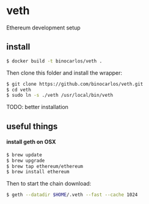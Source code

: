 # veth

Ethereum development setup

## install

```bash
$ docker build -t binocarlos/veth .
```

Then clone this folder and install the wrapper:

```bash
$ git clone https://github.com/binocarlos/veth.git
$ cd veth
$ sudo ln -s ./veth /usr/local/bin/veth
```

TODO: better installation

## useful things

#### install geth on OSX

```bash
$ brew update
$ brew upgrade
$ brew tap ethereum/ethereum
$ brew install ethereum
```

Then to start the chain download:

```bash
$ geth --datadir $HOME/.veth --fast --cache 1024
```
